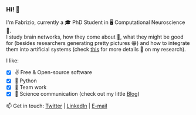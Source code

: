 ### Hi! 👋

I'm Fabrizio, currently a 🎓 PhD Student in 🖥️ Computational Neuroscience 🧠.  \
I study brain networks, how they come about 🔭, what they might be good for (besides researchers generating pretty pictures 😁) and how to integrate them into artificial systems (check [this](https://fabridamicelli.github.io/blog/research/) for more details 🧐 on my research).


I like:
  - [x] :v: Free & Open-source software 
  - [x] 🐍 Python 
  - [x] 👫 Team work 
  - [x] 📝 Science communication (check out my little [Blog](https://fabridamicelli.github.io/blog/))

📫 Get in touch: [Twitter](https://twitter.com/fabridamicelli) | [LinkedIn](https://www.linkedin.com/in/fabridamicelli) | [E-mail](mailto:fabridamicelli@gmail.com)

<!--
**fabridamicelli/fabridamicelli** is a ✨ _special_ ✨ repository because its `README.md` (this file) appears on your GitHub profile.

Here are some ideas to get you started:

-  I’m currently working on ...
- 🌱 I’m currently learning ...
- 👯 I’m looking to collaborate on ...
- 🤔 I’m looking for help with ...
- 💬 Ask me about ...
- 📫 How to reach me: ...
- 😄 Pronouns: ...
- ⚡ Fun fact: ...
-->
